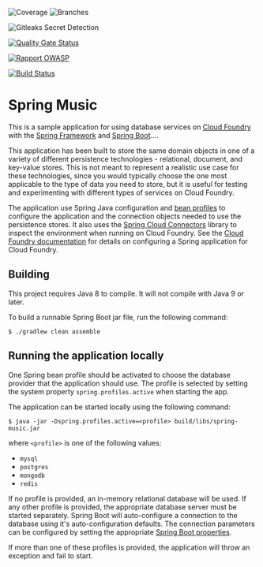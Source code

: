 ![Coverage](https://audirline.github.io/spring-music-sqldb/reports/jacoco/badges/jacoco.svg)
![Branches](https://audirline.github.io/spring-music-sqldb/reports/jacoco/badges/branches.svg)

![Gitleaks Secret Detection](https://img.shields.io/endpoint?url=https://audirline.github.io/spring-music-sqldb/badges/gitleaks-badge.json)

[![Quality Gate Status](https://sonarcloud.io/api/project_badges/measure?project=audirline_spring-music-sqldb&metric=alert_status)](https://sonarcloud.io/summary/new_code?id=audirline_spring-music-sqldb)

[![Rapport OWASP](https://img.shields.io/badge/OWASP-View-blue)](https://audirline.github.io/spring-music-sqldb/reports/owasp/dependency-check-report.html)

[![Build Status](https://github.com/audirline/spring-music-sqldb/actions/workflows/github-actions-demo.yml/badge.svg)](https://github.com/audirline/spring-music-sqldb/actions/workflows/github-actions-demo.yml)


Spring Music
============

This is a sample application for using database services on [Cloud Foundry](http://cloudfoundry.org) with the [Spring Framework](http://spring.io) and [Spring Boot](http://projects.spring.io/spring-boot/)....

This application has been built to store the same domain objects in one of a variety of different persistence technologies - relational, document, and key-value stores. This is not meant to represent a realistic use case for these technologies, since you would typically choose the one most applicable to the type of data you need to store, but it is useful for testing and experimenting with different types of services on Cloud Foundry.

The application use Spring Java configuration and [bean profiles](http://docs.spring.io/spring-boot/docs/current/reference/html/boot-features-profiles.html) to configure the application and the connection objects needed to use the persistence stores. It also uses the [Spring Cloud Connectors](http://cloud.spring.io/spring-cloud-connectors/) library to inspect the environment when running on Cloud Foundry. See the [Cloud Foundry documentation](http://docs.cloudfoundry.org/buildpacks/java/spring-service-bindings.html) for details on configuring a Spring application for Cloud Foundry.

## Building

This project requires Java 8 to compile. It will not compile with Java 9 or later.

To build a runnable Spring Boot jar file, run the following command: 

~~~
$ ./gradlew clean assemble
~~~

## Running the application locally

One Spring bean profile should be activated to choose the database provider that the application should use. The profile is selected by setting the system property `spring.profiles.active` when starting the app.

The application can be started locally using the following command:

~~~
$ java -jar -Dspring.profiles.active=<profile> build/libs/spring-music.jar
~~~

where `<profile>` is one of the following values:

* `mysql`
* `postgres`
* `mongodb`
* `redis`

If no profile is provided, an in-memory relational database will be used. If any other profile is provided, the appropriate database server must be started separately. Spring Boot will auto-configure a connection to the database using it's auto-configuration defaults. The connection parameters can be configured by setting the appropriate [Spring Boot properties](http://docs.spring.io/spring-boot/docs/current/reference/html/common-application-properties.html).

If more than one of these profiles is provided, the application will throw an exception and fail to start.



